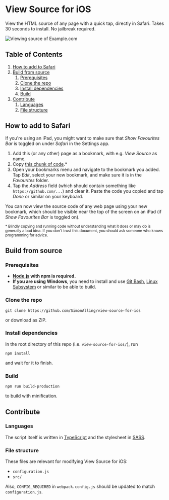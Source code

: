 # View Source for iOS

View the HTML source of any page with a quick tap, directly in Safari. Takes 30 seconds to install. No jailbreak required.

![Viewing source of Example.com](doc/images/view-source-for-ios-ipad.png "Viewing source of Example.com")



## Table of Contents
  1. [How to add to Safari](#how-to-add-to-safari)
  1. [Build from source](#build-from-source)
     1. [Prerequisites](#prerequisites)
     1. [Clone the repo](#clone-the-repo)
     1. [Install dependencies](#install-dependencies)
     1. [Build](#build)
  1. [Contribute](#contribute)
     1. [Languages](#languages)
     1. [File structure](#file-structure)



## How to add to Safari

If you're using an iPad, you might want to make sure that _Show Favourites Bar_ is toggled on under _Safari_ in the Settings app.

  1. Add this (or any other) page as a bookmark, with e.g. _View Source_ as name.
  1. Copy [this chunk of code](https://github.com/SimonAlling/view-source-for-ios/raw/master/view-source-for-ios.bookmarklet.js).*
  1. Open your bookmarks menu and navigate to the bookmark you added. Tap _Edit_, select your new bookmark, and make sure it is in the _Favourites_ folder.
  1. Tap the _Address_ field (which should contain something like `https://github.com/...`) and clear it. Paste the code you copied and tap _Done_ or similar on your keyboard.

You can now view the source code of any web page using your new bookmark, which should be visible near the top of the screen on an iPad (if _Show Favourites Bar_ is toggled on).

<sup>* Blindly copying and running code without understanding what it does or may do is generally a bad idea. If you don't trust this document, you should ask someone who knows programming for advice.</sup>



## Build from source

### Prerequisites

  * **[Node.js](https://nodejs.org) with npm is required.**
  * **If you are using Windows**, you need to install and use [Git Bash](https://git-scm.com/downloads), [Linux Subsystem](https://msdn.microsoft.com/en-us/commandline/wsl/install-win10) or similar to be able to build.


### Clone the repo

    git clone https://github.com/SimonAlling/view-source-for-ios

or download as ZIP.


### Install dependencies

In the root directory of this repo (i.e. `view-source-for-ios/`), run

    npm install

and wait for it to finish.


### Build

    npm run build-production

to build with minification.



## Contribute

### Languages

The script itself is written in [TypeScript](https://typescriptlang.org) and the stylesheet in [SASS](https://sass-lang.com).


### File structure

These files are relevant for modifying View Source for iOS:

  * `configuration.js`
  * `src/`

Also, `CONFIG_REQUIRED` in `webpack.config.js` should be updated to match `configuration.js`.
